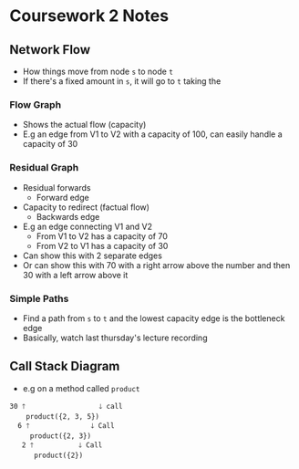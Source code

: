 # Coursework 2 Notes

## Network Flow

- How things move from node `s` to node `t`
- If there's a fixed amount in `s`, it will go to `t` taking the

### Flow Graph

- Shows the actual flow (capacity)
- E.g an edge from V1 to V2 with a capacity of 100, can easily handle a capacity of 30

### Residual Graph

- Residual forwards
  - Forward edge
- Capacity to redirect (factual flow)
  - Backwards edge
- E.g an edge connecting V1 and V2
  - From V1 to V2 has a capacity of 70
  - From V2 to V1 has a capacity of 30
- Can show this with 2 separate edges
- Or can show this with 70 with a right arrow above the number and then 30 with a left arrow above it

### Simple Paths

- Find a path from `s` to `t` and the lowest capacity edge is the bottleneck edge
- Basically, watch last thursday's lecture recording

## Call Stack Diagram

- e.g on a method called `product`

```text
30 🡑                  🡓 call
    product({2, 3, 5})
  6 🡑               🡓 Call
     product({2, 3})
   2 🡑           🡓 Call
      product({2})
```
